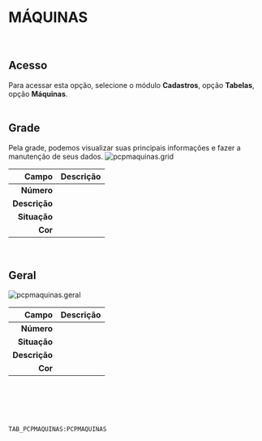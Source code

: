 # MÁQUINAS
<br>

## Acesso
Para acessar esta opção, selecione o módulo **Cadastros**, opção **Tabelas**, opção **Máquinas**.
<br>
<br>

## Grade
Pela grade, podemos visualizar suas principais informações e fazer a manutenção de seus dados.
![pcpmaquinas.grid](https://raw.githubusercontent.com/netforcews/docs-erp/master/cadastros/imagens/pcpmaquinas.grid.png)

Campo | Descrição
--:|---
**Número** | 
**Descrição** | 
**Situação** | 
**Cor** | 
<br>

## Geral
![pcpmaquinas.geral](https://raw.githubusercontent.com/netforcews/docs-erp/master/cadastros/imagens/pcpmaquinas.geral.png)

Campo | Descrição
--:|---
**Número** | 
**Situação** | 
**Descrição** | 
**Cor** | 
<br>
<br>
<br>
<br>

```TAB_PCPMAQUINAS:PCPMAQUINAS```

